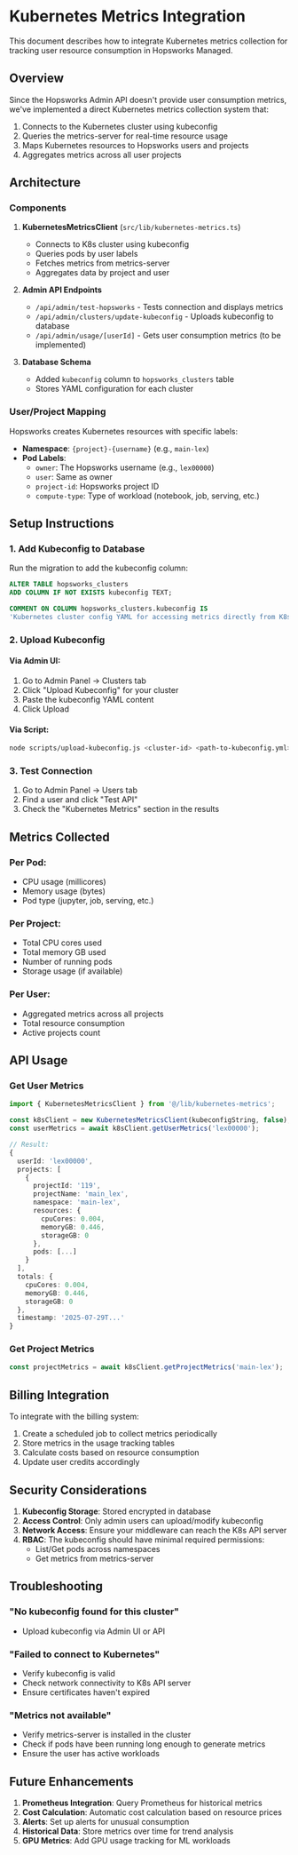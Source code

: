 # Kubernetes Metrics Integration

This document describes how to integrate Kubernetes metrics collection for tracking user resource consumption in Hopsworks Managed.

## Overview

Since the Hopsworks Admin API doesn't provide user consumption metrics, we've implemented a direct Kubernetes metrics collection system that:

1. Connects to the Kubernetes cluster using kubeconfig
2. Queries the metrics-server for real-time resource usage
3. Maps Kubernetes resources to Hopsworks users and projects
4. Aggregates metrics across all user projects

## Architecture

### Components

1. **KubernetesMetricsClient** (`src/lib/kubernetes-metrics.ts`)
   - Connects to K8s cluster using kubeconfig
   - Queries pods by user labels
   - Fetches metrics from metrics-server
   - Aggregates data by project and user

2. **Admin API Endpoints**
   - `/api/admin/test-hopsworks` - Tests connection and displays metrics
   - `/api/admin/clusters/update-kubeconfig` - Uploads kubeconfig to database
   - `/api/admin/usage/[userId]` - Gets user consumption metrics (to be implemented)

3. **Database Schema**
   - Added `kubeconfig` column to `hopsworks_clusters` table
   - Stores YAML configuration for each cluster

### User/Project Mapping

Hopsworks creates Kubernetes resources with specific labels:

- **Namespace**: `{project}-{username}` (e.g., `main-lex`)
- **Pod Labels**:
  - `owner`: The Hopsworks username (e.g., `lex00000`)
  - `user`: Same as owner
  - `project-id`: Hopsworks project ID
  - `compute-type`: Type of workload (notebook, job, serving, etc.)

## Setup Instructions

### 1. Add Kubeconfig to Database

Run the migration to add the kubeconfig column:

```sql
ALTER TABLE hopsworks_clusters 
ADD COLUMN IF NOT EXISTS kubeconfig TEXT;

COMMENT ON COLUMN hopsworks_clusters.kubeconfig IS 
'Kubernetes cluster config YAML for accessing metrics directly from K8s cluster';
```

### 2. Upload Kubeconfig

#### Via Admin UI:
1. Go to Admin Panel → Clusters tab
2. Click "Upload Kubeconfig" for your cluster
3. Paste the kubeconfig YAML content
4. Click Upload

#### Via Script:
```bash
node scripts/upload-kubeconfig.js <cluster-id> <path-to-kubeconfig.yml>
```

### 3. Test Connection

1. Go to Admin Panel → Users tab
2. Find a user and click "Test API"
3. Check the "Kubernetes Metrics" section in the results

## Metrics Collected

### Per Pod:
- CPU usage (millicores)
- Memory usage (bytes)
- Pod type (jupyter, job, serving, etc.)

### Per Project:
- Total CPU cores used
- Total memory GB used
- Number of running pods
- Storage usage (if available)

### Per User:
- Aggregated metrics across all projects
- Total resource consumption
- Active projects count

## API Usage

### Get User Metrics
```typescript
import { KubernetesMetricsClient } from '@/lib/kubernetes-metrics';

const k8sClient = new KubernetesMetricsClient(kubeconfigString, false);
const userMetrics = await k8sClient.getUserMetrics('lex00000');

// Result:
{
  userId: 'lex00000',
  projects: [
    {
      projectId: '119',
      projectName: 'main_lex',
      namespace: 'main-lex',
      resources: {
        cpuCores: 0.004,
        memoryGB: 0.446,
        storageGB: 0
      },
      pods: [...]
    }
  ],
  totals: {
    cpuCores: 0.004,
    memoryGB: 0.446,
    storageGB: 0
  },
  timestamp: '2025-07-29T...'
}
```

### Get Project Metrics
```typescript
const projectMetrics = await k8sClient.getProjectMetrics('main-lex');
```

## Billing Integration

To integrate with the billing system:

1. Create a scheduled job to collect metrics periodically
2. Store metrics in the usage tracking tables
3. Calculate costs based on resource consumption
4. Update user credits accordingly

## Security Considerations

1. **Kubeconfig Storage**: Stored encrypted in database
2. **Access Control**: Only admin users can upload/modify kubeconfig
3. **Network Access**: Ensure your middleware can reach the K8s API server
4. **RBAC**: The kubeconfig should have minimal required permissions:
   - List/Get pods across namespaces
   - Get metrics from metrics-server

## Troubleshooting

### "No kubeconfig found for this cluster"
- Upload kubeconfig via Admin UI or API

### "Failed to connect to Kubernetes"
- Verify kubeconfig is valid
- Check network connectivity to K8s API server
- Ensure certificates haven't expired

### "Metrics not available"
- Verify metrics-server is installed in the cluster
- Check if pods have been running long enough to generate metrics
- Ensure the user has active workloads

## Future Enhancements

1. **Prometheus Integration**: Query Prometheus for historical metrics
2. **Cost Calculation**: Automatic cost calculation based on resource prices
3. **Alerts**: Set up alerts for unusual consumption
4. **Historical Data**: Store metrics over time for trend analysis
5. **GPU Metrics**: Add GPU usage tracking for ML workloads